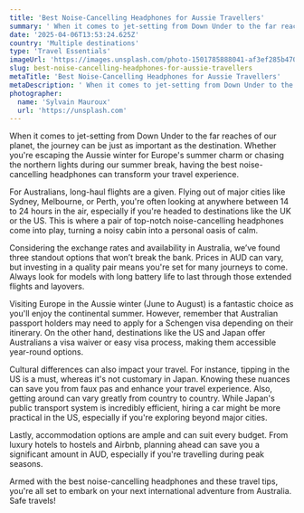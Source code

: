 ```yaml
---
title: 'Best Noise-Cancelling Headphones for Aussie Travellers'
summary: ' When it comes to jet-setting from Down Under to the far reaches of our planet, the journey can be just as important as the destination. Whether you'r...'
date: '2025-04-06T13:53:24.625Z'
country: 'Multiple destinations'
type: 'Travel Essentials'
imageUrl: 'https://images.unsplash.com/photo-1501785888041-af3ef285b470'
slug: best-noise-cancelling-headphones-for-aussie-travellers
metaTitle: 'Best Noise-Cancelling Headphones for Aussie Travellers'
metaDescription: ' When it comes to jet-setting from Down Under to the far reaches of our planet, the journey can be just as important as the destination. Whether you'r...'
photographer:
  name: 'Sylvain Mauroux'
  url: 'https://unsplash.com'
---
```


When it comes to jet-setting from Down Under to the far reaches of our planet, the journey can be just as important as the destination. Whether you're escaping the Aussie winter for Europe's summer charm or chasing the northern lights during our summer break, having the best noise-cancelling headphones can transform your travel experience.

For Australians, long-haul flights are a given. Flying out of major cities like Sydney, Melbourne, or Perth, you're often looking at anywhere between 14 to 24 hours in the air, especially if you're headed to destinations like the UK or the US. This is where a pair of top-notch noise-cancelling headphones come into play, turning a noisy cabin into a personal oasis of calm.

Considering the exchange rates and availability in Australia, we’ve found three standout options that won’t break the bank. Prices in AUD can vary, but investing in a quality pair means you're set for many journeys to come. Always look for models with long battery life to last through those extended flights and layovers.

Visiting Europe in the Aussie winter (June to August) is a fantastic choice as you'll enjoy the continental summer. However, remember that Australian passport holders may need to apply for a Schengen visa depending on their itinerary. On the other hand, destinations like the US and Japan offer Australians a visa waiver or easy visa process, making them accessible year-round options.

Cultural differences can also impact your travel. For instance, tipping in the US is a must, whereas it's not customary in Japan. Knowing these nuances can save you from faux pas and enhance your travel experience. Also, getting around can vary greatly from country to country. While Japan's public transport system is incredibly efficient, hiring a car might be more practical in the US, especially if you're exploring beyond major cities.

Lastly, accommodation options are ample and can suit every budget. From luxury hotels to hostels and Airbnb, planning ahead can save you a significant amount in AUD, especially if you're travelling during peak seasons.

Armed with the best noise-cancelling headphones and these travel tips, you're all set to embark on your next international adventure from Australia. Safe travels!